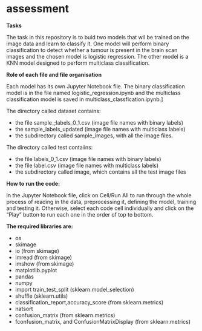 # assessment
**Tasks**

The task in this repository is to buid two models that wil be trained on the image data and learn to classify it. One model will perform binary classification to detect whether a tumour is present in the brain scan images and the chosen model is logistic regression. The other model is a KNN model designed to perform multiclass classification.

**Role of each file and file organisation**

Each model has its own Jupyter Notebook file. The binary classification model is in the file named logistic_regression.ipynb and the multiclass classification model is saved in multiclass_classfication.ipynb.]

The directory called dataset contains:

- the file sample_;labels_0_1.csv (image file names with binary labels)
- the sample_labels_updated (image file names with multiclass labels)
- the subdirectory called sample_images, with all the image files.

The directory called test contaiins:

- the file labels_0_1.csv (image file names with binary labels)
- the file label.csv (image file names with multiclass labels)
- the subdirectory called image, which contains all the test image files

**How to run the code:**

In the Jupyter Notebook file, click on Cell/Run All to run through the whole process of reading in the data, preprocessing it, defining the model, training and testing it. Otherwise, select each code cell individually and click on the “Play” button to run each one in the order of top to bottom.

**The required libraries are:**

 - os
- skimage
- io (from skimage)
- imread (from skimage)
- imshow (from skimage)
- matplotlib.pyplot
- pandas
- numpy
- import train_test_split (sklearn.model_selection)
- shuffle (sklearn.utils)
- classification_report,accuracy_score (from sklearn.metrics)
- natsort
- confusion_matrix (from sklearn.metrics)
- fconfusion_matrix, and ConfusionMatrixDisplay (from sklearn.metrics)
